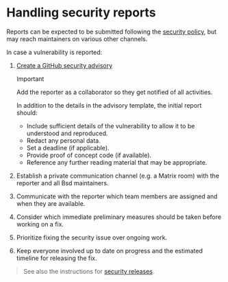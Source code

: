 # Handling security reports

Reports can be expected to be submitted following the [security policy](https://github.com/BasedLinux/bsd/security/policy), but may reach maintainers on various other channels.

In case a vulnerability is reported:

1. [Create a GitHub security advisory](https://github.com/BasedLinux/bsd/security/advisories/new)

   > [!IMPORTANT]
   > Add the reporter as a collaborator so they get notified of all activities.

   In addition to the details in the advisory template, the initial report should:
   
   - Include sufficient details of the vulnerability to allow it to be understood and reproduced.
   - Redact any personal data.
   - Set a deadline (if applicable).
   - Provide proof of concept code (if available).
   - Reference any further reading material that may be appropriate.

1. Establish a private communication channel (e.g. a Matrix room) with the reporter and all Bsd maintainers.

1. Communicate with the reporter which team members are assigned and when they are available.

1. Consider which immediate preliminary measures should be taken before working on a fix.

1. Prioritize fixing the security issue over ongoing work.

1. Keep everyone involved up to date on progress and the estimated timeline for releasing the fix.

> See also the instructions for [security releases](./release-process.md#security-releases).


